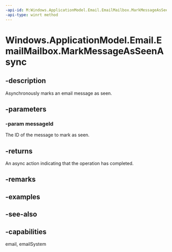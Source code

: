 ```yaml
---
-api-id: M:Windows.ApplicationModel.Email.EmailMailbox.MarkMessageAsSeenAsync(System.String)
-api-type: winrt method
---
```


<!-- Method syntax
public Windows.Foundation.IAsyncAction MarkMessageAsSeenAsync(System.String messageId)
-->

# Windows.ApplicationModel.Email.EmailMailbox.MarkMessageAsSeenAsync

## -description
Asynchronously marks an email message as seen.

## -parameters
### -param messageId
The ID of the message to mark as seen.

## -returns
An async action indicating that the operation has completed.

## -remarks

## -examples

## -see-also

## -capabilities
email, emailSystem
